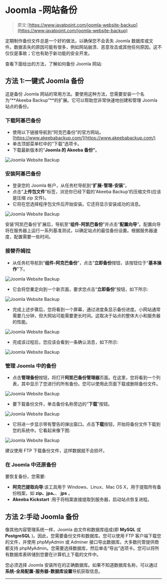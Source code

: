 # Joomla -网站备份

> 原文:[https://www.javatpoint.com/joomla-website-backup](https://www.javatpoint.com/joomla-website-backup)

定期制作备份文件总是一个好的做法，以确保您不会丢失 Joomla 数据库或文件。数据丢失的原因可能有很多，例如网站崩溃、恶意攻击或其他任何原因。这不仅仅是事故；它也有助于新功能的安全开发。

查看下面给出的方法，了解如何备份 Joomla 网站:

## 方法 1:一键式 Joomla 备份

这是备份 Joomla 网站的常用方法。要使用这种方法，您需要安装一个名为“**Akeeba Backup”**的扩展。它可以帮助您非常快速地创建和管理 Joomla 站点的备份。

### 下载阿基巴备份

*   使用以下链接导航到“阿克巴备份”的官方网站。[https://www.akeebabackup.com/](https://www.akeebabackup.com/)
*   单击顶部菜单栏中的“下载”选项卡。
*   下载最新版本的“**Joomla 的 Akeeba 备份”**。

![Joomla Website Backup](../Images/35b08fcc4e2d839b242e12d416f274bf.png)

### 安装阿基巴备份

*   登录您的 Joomla 帐户，从任务栏导航到“**扩展-管理-安装**”。
*   点击“**上传包文件**”标签，浏览你已经下载的‘Akeeba Backup’的压缩文件(应该是压缩 zip 文件)。
*   它将在您选择程序包文件后开始安装。它还将显示安装成功的消息。

![Joomla Website Backup](../Images/523695f112725fc766d64679b7659b43.png)

安装‘阿凯巴备份’扩展后，导航至“**组件-阿凯巴备份**”并点击“**配置向导**”。配置向导将在服务器上运行一系列基准测试，以确定站点的最佳备份设置。根据服务器速度，配置需要一些时间。

### 接替乔姆拉

*   从任务栏导航到“**组件-阿克巴备份**”，点击“**立即备份**按钮，该按钮位于“**基本操作**”下。

![Joomla Website Backup](../Images/dd2a76f2810b2c850e76ddcc760679b8.png)

*   它会将您重定向到一个新页面，要求您点击“**立即备份**”按钮，如下所示:

![Joomla Website Backup](../Images/fafe490df214033f567bd7519511ff0a.png)

*   完成上述步骤后，您将看到一个屏幕，通过进度条显示备份进度。小网站通常需要几分钟，但大网站可能需要更长时间。这取决于站点的整体大小和服务器的性能。

![Joomla Website Backup](../Images/68953529a20be941980105fea3b22f73.png)

*   完成该过程后，您应该会看到一条确认消息，如下所示:

![Joomla Website Backup](../Images/1df60df9464504731326e523d0052d4d.png)

### 管理 Joomla 中的备份

*   点击**管理备份**按钮，将打开**阿凯巴备份管理器**页面。在这里，您将看到一个列表，其中显示了您进行的所有备份。您可以使用此页面下载或删除备份文件。

![Joomla Website Backup](../Images/6461aeec2caa7109c4792c679f911b59.png)

*   要下载备份文件，单击备份名称旁边的“**下载**”按钮。

![Joomla Website Backup](../Images/022f51fae24ea076933a848fead0212a.png)

*   它将进一步显示带有警告的弹出窗口。点击**下载**按钮，开始将备份文件下载到您的系统中。它看起来像下图:

![Joomla Website Backup](../Images/38308999ae37e4ca029cded407f4c7a8.png)

建议使用 FTP 下载备份文件，这样数据就不会损坏。

### 在 Joomla 中还原备份

要恢复备份，您需要:

*   **阿克巴提取向导**:该工具用于 Windows、Linux、Mac OS X，用于提取所有备份档案，如 **zip、jpa、**、 **jps** 。
*   **Akeeba Kickstart** :用于将档案直接提取到服务器，启动站点恢复进程。

## 方法 2:手动 Joomla 备份

像其他内容管理系统一样，Joomla 由文件和数据库组成(即 **MySQL** 或 **PostgreSQL** )。因此，您需要备份文件和数据库。您可以使用 FTP 客户端下载您的文件，并使用 phpMyAdmin 或 Adminer 接口导出数据库。大多数托管提供商都支持 phpMyAdmin。您需要选择数据库，然后单击“导出”选项卡。您可以将所有数据库表转储到您要在计算机上下载的文件中。

您必须选择 Joomla 安装所在的正确数据库。如果不知道数据库名称，可以通过**系统-全局配置-服务器-数据库设置**导航获取信息。

* * *